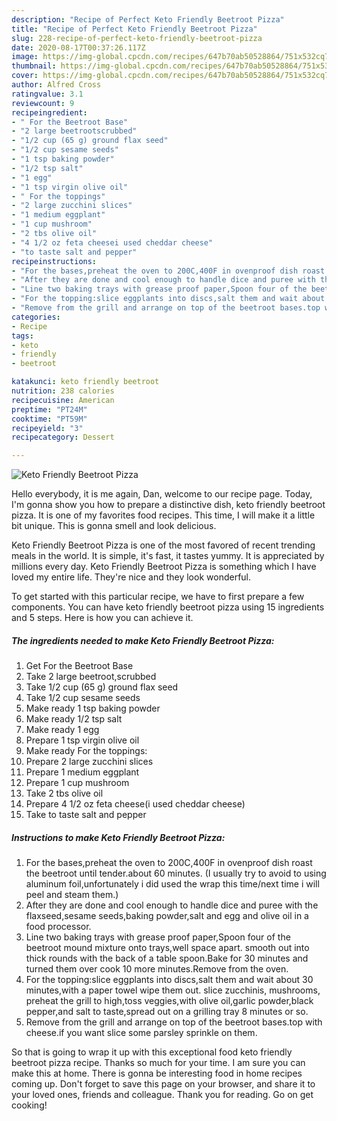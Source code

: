 ```yaml
---
description: "Recipe of Perfect Keto Friendly Beetroot Pizza"
title: "Recipe of Perfect Keto Friendly Beetroot Pizza"
slug: 228-recipe-of-perfect-keto-friendly-beetroot-pizza
date: 2020-08-17T00:37:26.117Z
image: https://img-global.cpcdn.com/recipes/647b70ab50528864/751x532cq70/keto-friendly-beetroot-pizza-recipe-main-photo.jpg
thumbnail: https://img-global.cpcdn.com/recipes/647b70ab50528864/751x532cq70/keto-friendly-beetroot-pizza-recipe-main-photo.jpg
cover: https://img-global.cpcdn.com/recipes/647b70ab50528864/751x532cq70/keto-friendly-beetroot-pizza-recipe-main-photo.jpg
author: Alfred Cross
ratingvalue: 3.1
reviewcount: 9
recipeingredient:
- " For the Beetroot Base"
- "2 large beetrootscrubbed"
- "1/2 cup (65 g) ground flax seed"
- "1/2 cup sesame seeds"
- "1 tsp baking powder"
- "1/2 tsp salt"
- "1 egg"
- "1 tsp virgin olive oil"
- " For the toppings"
- "2 large zucchini slices"
- "1 medium eggplant"
- "1 cup mushroom"
- "2 tbs olive oil"
- "4 1/2 oz feta cheesei used cheddar cheese"
- "to taste salt and pepper"
recipeinstructions:
- "For the bases,preheat the oven to 200C,400F in ovenproof dish roast the beetroot until tender.about 60 minutes. (I usually try to avoid to using aluminum foil,unfortunately i did used the wrap this time/next time i will peel and steam them.)"
- "After they are done and cool enough to handle dice and puree with the flaxseed,sesame seeds,baking powder,salt and egg and olive oil in a food processor."
- "Line two baking trays with grease proof paper,Spoon four of the beetroot mound mixture onto trays,well space apart. smooth out into thick rounds with the back of a table spoon.Bake for 30 minutes and turned them over cook 10 more minutes.Remove from the oven."
- "For the topping:slice eggplants into discs,salt them and wait about 30 minutes,with a paper towel wipe them out. slice zucchinis, mushrooms, preheat the grill to high,toss veggies,with olive oil,garlic powder,black pepper,and salt to taste,spread out on a grilling tray 8 minutes or so."
- "Remove from the grill and arrange on top of the beetroot bases.top with cheese.if you want slice some parsley sprinkle on them."
categories:
- Recipe
tags:
- keto
- friendly
- beetroot

katakunci: keto friendly beetroot 
nutrition: 238 calories
recipecuisine: American
preptime: "PT24M"
cooktime: "PT59M"
recipeyield: "3"
recipecategory: Dessert

---
```



![Keto Friendly Beetroot Pizza](https://img-global.cpcdn.com/recipes/647b70ab50528864/751x532cq70/keto-friendly-beetroot-pizza-recipe-main-photo.jpg)

Hello everybody, it is me again, Dan, welcome to our recipe page. Today, I'm gonna show you how to prepare a distinctive dish, keto friendly beetroot pizza. It is one of my favorites food recipes. This time, I will make it a little bit unique. This is gonna smell and look delicious.

Keto Friendly Beetroot Pizza is one of the most favored of recent trending meals in the world. It is simple, it's fast, it tastes yummy. It is appreciated by millions every day. Keto Friendly Beetroot Pizza is something which I have loved my entire life. They're nice and they look wonderful.




To get started with this particular recipe, we have to first prepare a few components. You can have keto friendly beetroot pizza using 15 ingredients and 5 steps. Here is how you can achieve it.

<!--inarticleads1-->

##### The ingredients needed to make Keto Friendly Beetroot Pizza:

1. Get  For the Beetroot Base
1. Take 2 large beetroot,scrubbed
1. Take 1/2 cup (65 g) ground flax seed
1. Take 1/2 cup sesame seeds
1. Make ready 1 tsp baking powder
1. Make ready 1/2 tsp salt
1. Make ready 1 egg
1. Prepare 1 tsp virgin olive oil
1. Make ready  For the toppings:
1. Prepare 2 large zucchini slices
1. Prepare 1 medium eggplant
1. Prepare 1 cup mushroom
1. Take 2 tbs olive oil
1. Prepare 4 1/2 oz feta cheese(i used cheddar cheese)
1. Take to taste salt and pepper




<!--inarticleads2-->

##### Instructions to make Keto Friendly Beetroot Pizza:

1. For the bases,preheat the oven to 200C,400F in ovenproof dish roast the beetroot until tender.about 60 minutes. (I usually try to avoid to using aluminum foil,unfortunately i did used the wrap this time/next time i will peel and steam them.)
1. After they are done and cool enough to handle dice and puree with the flaxseed,sesame seeds,baking powder,salt and egg and olive oil in a food processor.
1. Line two baking trays with grease proof paper,Spoon four of the beetroot mound mixture onto trays,well space apart. smooth out into thick rounds with the back of a table spoon.Bake for 30 minutes and turned them over cook 10 more minutes.Remove from the oven.
1. For the topping:slice eggplants into discs,salt them and wait about 30 minutes,with a paper towel wipe them out. slice zucchinis, mushrooms, preheat the grill to high,toss veggies,with olive oil,garlic powder,black pepper,and salt to taste,spread out on a grilling tray 8 minutes or so.
1. Remove from the grill and arrange on top of the beetroot bases.top with cheese.if you want slice some parsley sprinkle on them.




So that is going to wrap it up with this exceptional food keto friendly beetroot pizza recipe. Thanks so much for your time. I am sure you can make this at home. There is gonna be interesting food in home recipes coming up. Don't forget to save this page on your browser, and share it to your loved ones, friends and colleague. Thank you for reading. Go on get cooking!
